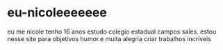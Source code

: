 # eu-nicoleeeeeee
eu me nicole tenho 16 anos estudo colegio estadual campos sales.
estou nesse site para objetivos humor.e muita alegria
criar trabalhos incriveis
